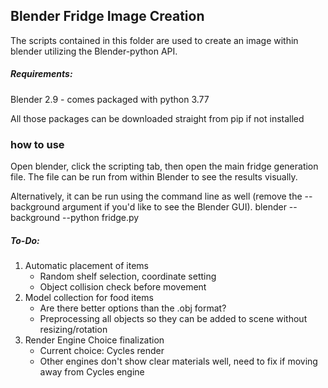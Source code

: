 ## Blender Fridge Image Creation

The scripts contained in this folder are used to create an image within blender utilizing the Blender-python API. 

##### Requirements:
Blender 2.9 - comes packaged with python 3.77
	
All those packages can be downloaded straight from pip if not installed

### how to use
Open blender, click the scripting tab, then open the main fridge generation file. The file can be run from within Blender to see the results visually. 

Alternatively, it can be run using the command line as well (remove the --background argument if you'd like to see the Blender GUI). 
blender --background --python fridge.py 

##### To-Do: 
1. Automatic placement of items
    * Random shelf selection, coordinate setting
    * Object collision check before movement
2. Model collection for food items
    * Are there better options than the .obj format?
    * Preprocessing all objects so they can be added to scene without resizing/rotation
3. Render Engine Choice finalization 
    * Current choice: Cycles render
    * Other engines don't show clear materials well, need to fix if moving away from Cycles engine

